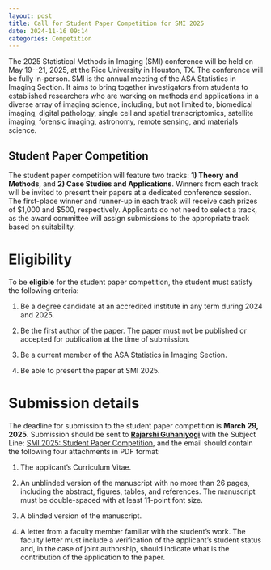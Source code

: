 ```yaml
---
layout: post
title: Call for Student Paper Competition for SMI 2025
date: 2024-11-16 09:14
categories: Competition
---
```


The 2025 Statistical Methods in Imaging (SMI) conference will be held on May 19--21, 2025, at the Rice University in Houston, TX. The conference will be fully in-person. SMI is the annual meeting of the ASA Statistics in Imaging Section. 
It aims to bring together investigators from students to established researchers who are working on methods and applications in a diverse array of imaging science, including, but not limited to, biomedical imaging, digital pathology, 
single cell and spatial transcriptomics, satellite imaging, forensic imaging, astronomy, remote sensing, and materials science.

Student Paper Competition
--------------------------

The student paper competition will feature two tracks: **1) Theory and Methods**, and **2) Case Studies and Applications**. Winners from each track will be invited to present their papers at a dedicated conference session. 
The first-place winner and runner-up in each track will receive cash prizes of $1,000 and $500, respectively. Applicants do not need to select a track, as the award committee will assign submissions to the appropriate track 
based on suitability.

Eligibility
========================

To be **eligible** for the student paper competition, the student must satisfy the following criteria:

1. Be a degree candidate at an accredited institute in any term during 2024 and 2025.

2. Be the first author of the paper. The paper must not be published or accepted for publication at the time of submission.

3. Be a current member of the ASA Statistics in Imaging Section.

4. Be able to present the paper at SMI 2025.

Submission details
=========================

The deadline for submission to the student paper competition is **March 29, 2025**. Submission should be sent to <a href="rajguhaniyogi@tamu.edu">**Rajarshi Guhaniyogi**</a> with the Subject Line:
<u>SMI 2025: Student Paper Competition</u>, and the email should contain the following four attachments in PDF format:

1. The applicant’s Curriculum Vitae.

2. An unblinded version of the manuscript with no more than 26 pages, including the abstract, figures, tables, and references. The manuscript must be double-spaced with at least 11-point font size.

3. A blinded version of the manuscript.

4. A letter from a faculty member familiar with the student’s work. The faculty letter must include a verification of the applicant’s student status and, in the case of joint authorship, should indicate what is the contribution of 
the application to the paper.

